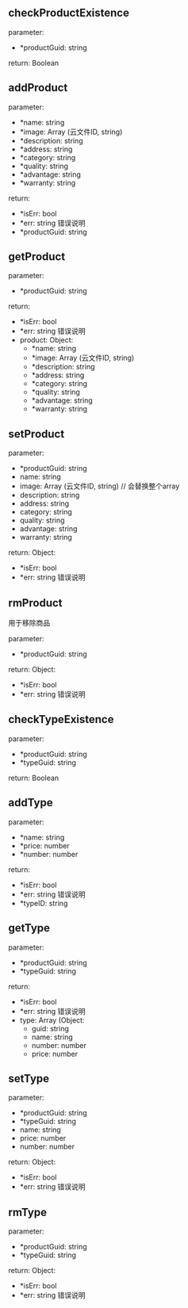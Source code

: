 ## checkProductExistence

parameter:
- *productGuid: string

return: Boolean

## addProduct

parameter:
- *name: string
- *image: Array (云文件ID, string)
- *description: string
- *address: string
- *category: string
- *quality: string
- *advantage: string
- *warranty: string

return: 
- *isErr: bool
- *err: string 错误说明
- *productGuid: string

## getProduct

parameter:
- *productGuid: string

return: 
- *isErr: bool
- *err: string 错误说明
- product: Object:
    - *name: string
    - *image: Array (云文件ID, string)
    - *description: string
    - *address: string
    - *category: string
    - *quality: string
    - *advantage: string
    - *warranty: string

## setProduct

parameter: 
- *productGuid: string
- name: string
- image: Array (云文件ID, string) // 会替换整个array
- description: string
- address: string
- category: string
- quality: string
- advantage: string
- warranty: string

return: Object:
- *isErr: bool
- *err: string 错误说明

## rmProduct

用于移除商品

parameter:
- *productGuid: string

return: Object:
- *isErr: bool
- *err: string 错误说明

## checkTypeExistence

parameter:
- *productGuid: string
- *typeGuid: string

return: Boolean

## addType

parameter:
- *name: string
- *price: number
- *number: number

return:
- *isErr: bool
- *err: string 错误说明
- *typeID: string

## getType

parameter:
- *productGuid: string
- *typeGuid: string

return:
- *isErr: bool
- *err: string 错误说明
- type: Array (Object:
    - guid: string
    - name: string
    - number: number
    - price: number

## setType

parameter:
- *productGuid: string
- *typeGuid: string
- name: string
- price: number
- number: number

return: Object:
- *isErr: bool
- *err: string 错误说明

## rmType

parameter:
- *productGuid: string
- *typeGuid: string

return: Object:
- *isErr: bool
- *err: string 错误说明